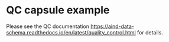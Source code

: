 # QC capsule example

Please see the QC documentation https://aind-data-schema.readthedocs.io/en/latest/quality_control.html for details.
